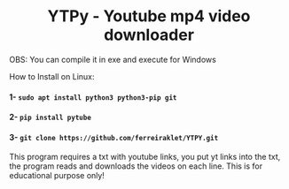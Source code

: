 <h1 align="center">YTPy - Youtube mp4 video downloader</h1>
OBS: You can compile it in exe and execute for Windows

How to Install on Linux:

#### 1- `sudo apt install python3 python3-pip git`

#### 2- `pip install pytube`

#### 3- `git clone https://github.com/ferreiraklet/YTPY.git`

This program requires a txt with youtube links, you put yt links into the txt, the program reads and downloads the videos on each line.
This is for educational purpose only!
